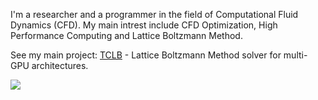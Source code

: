 I'm a researcher and a programmer in the field of Computational Fluid Dynamics (CFD). My main intrest include CFD Optimization, High Performance Computing and Lattice Boltzmann Method.

See my main project: [TCLB](https://github.com/CFD-GO/TCLB) - Lattice Boltzmann Method solver for multi-GPU architectures.

![](https://github-readme-stats.vercel.app/api/?username=llaniewski&disable_animations=true&include_all_commits=true&show_icons=true&hide_title=true)

